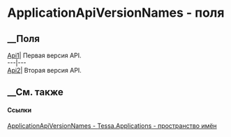# ApplicationApiVersionNames - поля
##  __Поля
[Api1](F_Tessa_Applications_ApplicationApiVersionNames_Api1.htm)|  Первая
версия API.  
---|---  
[Api2](F_Tessa_Applications_ApplicationApiVersionNames_Api2.htm)|  Вторая
версия API.  
## __См. также
#### Ссылки
[ApplicationApiVersionNames -
](T_Tessa_Applications_ApplicationApiVersionNames.htm)
[Tessa.Applications - пространство имён](N_Tessa_Applications.htm)

